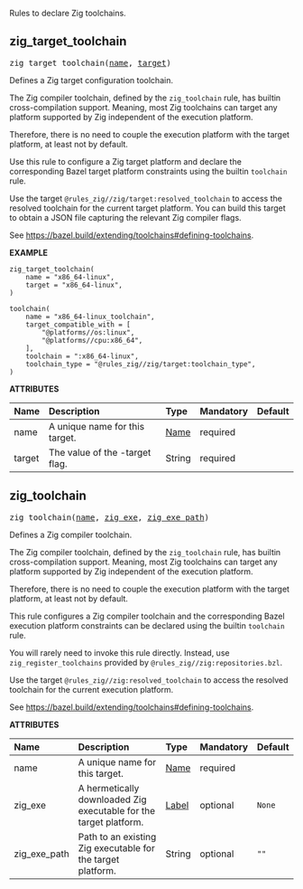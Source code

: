 <!-- Generated with Stardoc: http://skydoc.bazel.build -->

Rules to declare Zig toolchains.

<a id="zig_target_toolchain"></a>

## zig_target_toolchain

<pre>
zig_target_toolchain(<a href="#zig_target_toolchain-name">name</a>, <a href="#zig_target_toolchain-target">target</a>)
</pre>

Defines a Zig target configuration toolchain.

The Zig compiler toolchain, defined by the `zig_toolchain` rule,
has builtin cross-compilation support.
Meaning, most Zig toolchains can target any platform supported by Zig
independent of the execution platform.

Therefore, there is no need to couple the execution platform
with the target platform, at least not by default.

Use this rule to configure a Zig target platform
and declare the corresponding Bazel target platform constraints
using the builtin `toolchain` rule.

Use the target `@rules_zig//zig/target:resolved_toolchain`
to access the resolved toolchain for the current target platform.
You can build this target to obtain a JSON file
capturing the relevant Zig compiler flags.

See https://bazel.build/extending/toolchains#defining-toolchains.

**EXAMPLE**

```bzl
zig_target_toolchain(
    name = "x86_64-linux",
    target = "x86_64-linux",
)

toolchain(
    name = "x86_64-linux_toolchain",
    target_compatible_with = [
        "@platforms//os:linux",
        "@platforms//cpu:x86_64",
    ],
    toolchain = ":x86_64-linux",
    toolchain_type = "@rules_zig//zig/target:toolchain_type",
)
```


**ATTRIBUTES**


| Name  | Description | Type | Mandatory | Default |
| :------------- | :------------- | :------------- | :------------- | :------------- |
| <a id="zig_target_toolchain-name"></a>name |  A unique name for this target.   | <a href="https://bazel.build/concepts/labels#target-names">Name</a> | required |  |
| <a id="zig_target_toolchain-target"></a>target |  The value of the -target flag.   | String | required |  |


<a id="zig_toolchain"></a>

## zig_toolchain

<pre>
zig_toolchain(<a href="#zig_toolchain-name">name</a>, <a href="#zig_toolchain-zig_exe">zig_exe</a>, <a href="#zig_toolchain-zig_exe_path">zig_exe_path</a>)
</pre>

Defines a Zig compiler toolchain.

The Zig compiler toolchain, defined by the `zig_toolchain` rule,
has builtin cross-compilation support.
Meaning, most Zig toolchains can target any platform supported by Zig
independent of the execution platform.

Therefore, there is no need to couple the execution platform
with the target platform, at least not by default.

This rule configures a Zig compiler toolchain
and the corresponding Bazel execution platform constraints
can be declared using the builtin `toolchain` rule.

You will rarely need to invoke this rule directly.
Instead, use `zig_register_toolchains`
provided by `@rules_zig//zig:repositories.bzl`.

Use the target `@rules_zig//zig:resolved_toolchain`
to access the resolved toolchain for the current execution platform.

See https://bazel.build/extending/toolchains#defining-toolchains.


**ATTRIBUTES**


| Name  | Description | Type | Mandatory | Default |
| :------------- | :------------- | :------------- | :------------- | :------------- |
| <a id="zig_toolchain-name"></a>name |  A unique name for this target.   | <a href="https://bazel.build/concepts/labels#target-names">Name</a> | required |  |
| <a id="zig_toolchain-zig_exe"></a>zig_exe |  A hermetically downloaded Zig executable for the target platform.   | <a href="https://bazel.build/concepts/labels">Label</a> | optional | <code>None</code> |
| <a id="zig_toolchain-zig_exe_path"></a>zig_exe_path |  Path to an existing Zig executable for the target platform.   | String | optional | <code>""</code> |


